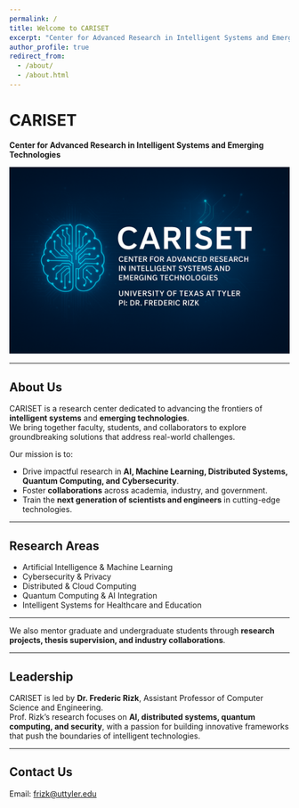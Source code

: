 ```yaml
---
permalink: /
title: Welcome to CARISET
excerpt: "Center for Advanced Research in Intelligent Systems and Emerging Technologies"
author_profile: true
redirect_from:
  - /about/
  - /about.html
---
```


# CARISET  
**Center for Advanced Research in Intelligent Systems and Emerging Technologies**

![CARISET Banner](../images/cariset-banner.png)

---

## About Us  
CARISET is a research center dedicated to advancing the frontiers of **intelligent systems** and **emerging technologies**.  
We bring together faculty, students, and collaborators to explore groundbreaking solutions that address real-world challenges.  

Our mission is to:  
- Drive impactful research in **AI, Machine Learning, Distributed Systems, Quantum Computing, and Cybersecurity**.  
- Foster **collaborations** across academia, industry, and government.  
- Train the **next generation of scientists and engineers** in cutting-edge technologies.  

---

## Research Areas  
- Artificial Intelligence & Machine Learning  
- Cybersecurity & Privacy  
- Distributed & Cloud Computing  
- Quantum Computing & AI Integration  
- Intelligent Systems for Healthcare and Education  

---
 

We also mentor graduate and undergraduate students through **research projects, thesis supervision, and industry collaborations**.  

---

## Leadership  
CARISET is led by **Dr. Frederic Rizk**, Assistant Professor of Computer Science and Engineering.  
Prof. Rizk’s research focuses on **AI, distributed systems, quantum computing, and security**, with a passion for building innovative frameworks that push the boundaries of intelligent technologies.  

---

## Contact Us  
Email: [frizk@uttyler.edu](mailto:frizk@uttyler.edu)  
  
